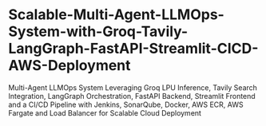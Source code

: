 # Scalable-Multi-Agent-LLMOps-System-with-Groq-Tavily-LangGraph-FastAPI-Streamlit-CICD-AWS-Deployment
Multi-Agent LLMOps System Leveraging Groq LPU Inference, Tavily Search Integration, LangGraph Orchestration, FastAPI Backend, Streamlit Frontend and a CI/CD Pipeline with Jenkins, SonarQube, Docker, AWS ECR, AWS Fargate and Load Balancer for Scalable Cloud Deployment
